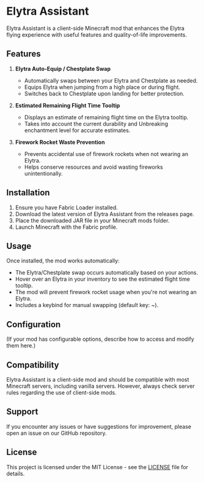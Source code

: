 # Elytra Assistant

Elytra Assistant is a client-side Minecraft mod that enhances the Elytra flying experience with useful features and quality-of-life improvements.

## Features

1. **Elytra Auto-Equip / Chestplate Swap**
    - Automatically swaps between your Elytra and Chestplate as needed.
    - Equips Elytra when jumping from a high place or during flight.
    - Switches back to Chestplate upon landing for better protection.

2. **Estimated Remaining Flight Time Tooltip**
    - Displays an estimate of remaining flight time on the Elytra tooltip.
    - Takes into account the current durability and Unbreaking enchantment level for accurate estimates.

3. **Firework Rocket Waste Prevention**
    - Prevents accidental use of firework rockets when not wearing an Elytra.
    - Helps conserve resources and avoid wasting fireworks unintentionally.

## Installation

1. Ensure you have Fabric Loader installed.
2. Download the latest version of Elytra Assistant from the releases page.
3. Place the downloaded JAR file in your Minecraft mods folder.
4. Launch Minecraft with the Fabric profile.

## Usage

Once installed, the mod works automatically:

- The Elytra/Chestplate swap occurs automatically based on your actions.
- Hover over an Elytra in your inventory to see the estimated flight time tooltip.
- The mod will prevent firework rocket usage when you're not wearing an Elytra.
- Includes a keybind for manual swapping (default key: ~).

## Configuration

(If your mod has configurable options, describe how to access and modify them here.)

## Compatibility

Elytra Assistant is a client-side mod and should be compatible with most Minecraft servers, including vanilla servers. However, always check server rules regarding the use of client-side mods.

## Support

If you encounter any issues or have suggestions for improvement, please open an issue on our GitHub repository.

## License

This project is licensed under the MIT License - see the [LICENSE](LICENSE) file for details.